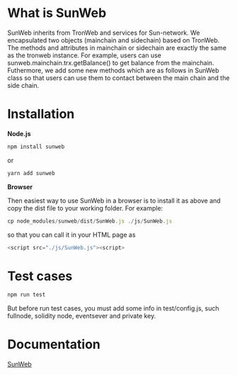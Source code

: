 # What is SunWeb

SunWeb inherits from TronWeb and services for Sun-network. We  encapsulated two objects (mainchain and sidechain) based on TronWeb. The methods and attributes in mainchain or sidechain are exactly the same as the tronweb instance. For example, users can use sunweb.mainchain.trx.getBalance() to get balance from the mainchain. Futhermore, we add some new methods which are as follows in SunWeb class so that users can use them to contact between the main chain and the side chain. 

# Installation

<strong>Node.js</strong>

```javascript
npm install sunweb
```

or

```javascript
yarn add sunweb
```

<strong>Browser</strong>

Then easiest way to use SunWeb in a browser is to install it as above and copy the dist file to your working folder. For example:

```javascript
cp node_modules/sunweb/dist/SunWeb.js ./js/SunWeb.js
```

so that you can call it in your HTML page as

```javascript
<script src="./js/SunWeb.js"><script>
```
# Test cases

```javascript
npm run test
```
But before run test cases, you must add some info in test/config.js, such fullnode, solidity node, eventsever and private key.

# Documentation

[SunWeb](https://tronprotocol.github.io/sun-network/guide/SUNWEB.html#sunweb-class)
